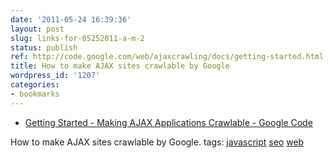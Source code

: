```yaml
---
date: '2011-05-24 16:39:36'
layout: post
slug: links-for-05252011-a-m-2
status: publish
ref: http://code.google.com/web/ajaxcrawling/docs/getting-started.html
title: How to make AJAX sites crawlable by Google
wordpress_id: '1207'
categories:
- bookmarks
---
```


  * [Getting Started - Making AJAX Applications Crawlable - Google Code](http://code.google.com/web/ajaxcrawling/docs/getting-started.html)


How to make AJAX sites crawlable by Google.
 tags:                      [javascript](http://www.diigo.com/user/eobrain/javascript)            [seo](http://www.diigo.com/user/eobrain/seo)            [web](http://www.diigo.com/user/eobrain/web)
